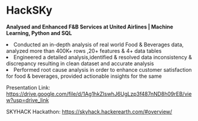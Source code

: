# HackSKy
<b>Analysed and Enhanced F&B Services at United Airlines | Machine Learning, Python and SQL</b>

<li> Conducted an in-depth analysis of real world Food & Beverages data, analyzed more than 400K+ rows ,20+ features & 4+ data tables
<li> Engineered a detailed analysis,identified & resolved data inconsistency & discrepancy resulting in clean dataset and accurate analysis
<li> Performed root cause analysis  in order to enhance customer satisfaction for food & beverages, provided actionable insights for the same

Presentation Link: https://drive.google.com/file/d/1Ag1hkZlswhJ6UgLzp3f487nND8h09rEB/view?usp=drive_link

SKYHACK Hackathon: https://skyhack.hackerearth.com/#overview/ <br>
